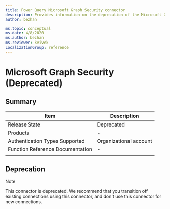 ```yaml
---
title: Power Query Microsoft Graph Security connector
description: Provides information on the deprecation of the Microsoft Graph Security connector.
author: bezhan

ms.topic: conceptual
ms.date: 4/8/2020
ms.author: bezhan
ms.reviewer: kvivek
LocalizationGroup: reference
---
```


# Microsoft Graph Security (Deprecated)
 
## Summary

| Item | Description |
| ---- | ----------- |
| Release State | Deprecated |
| Products | - |
| Authentication Types Supported | Organizational account |
| Function Reference Documentation | - |
| | |

## Deprecation

> [!NOTE]
> This connector is deprecated. We recommend that you transition off existing connections using this connector, and don't use this connector for new connections.
